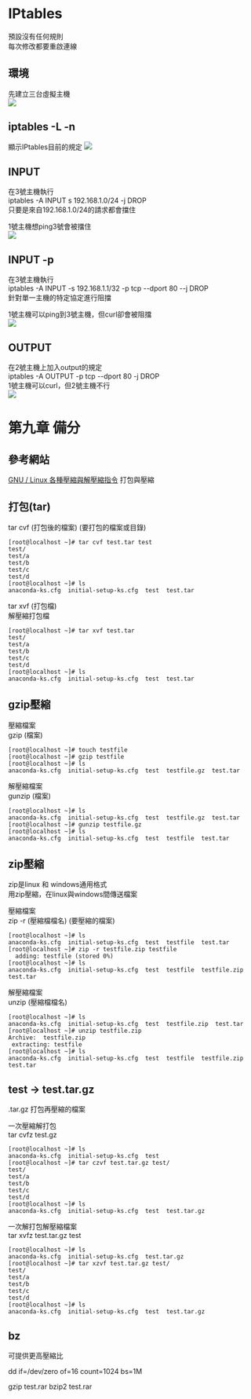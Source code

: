 # IPtables
預設沒有任何規則  
每次修改都要重啟連線  
## 環境
先建立三台虛擬主機  
<image src="../pic/三台主機.png">  

## iptables -L -n  
顯示IPtables目前的規定
<image src="../pic/iptables2.png">  

## INPUT  
在3號主機執行  
iptables -A INPUT s 192.168.1.0/24 -j DROP  
只要是來自192.168.1.0/24的請求都會擋住  
  
1號主機想ping3號會被擋住  
<image src="../pic/iptables1.png">  

## INPUT -p 
在3號主機執行  
iptables -A INPUT -s 192.168.1.1/32 -p tcp --dport 80 --j DROP  
針對單一主機的特定協定進行阻擋  
  
1號主機可以ping到3號主機，但curl卻會被阻擋  
<image src="../pic/input.png">  

## OUTPUT  
在2號主機上加入output的規定  
iptables -A OUTPUT -p tcp --dport 80 -j DROP  
1號主機可以curl，但2號主機不行  
<image src="../pic/output.png">  

# 第九章 備分
## 參考網站
[GNU / Linux 各種壓縮與解壓縮指令](http://note.drx.tw/2008/04/command.html)
打包與壓縮  

## 打包(tar)
tar cvf (打包後的檔案) (要打包的檔案或目錄)  
```
[root@localhost ~]# tar cvf test.tar test  
test/
test/a
test/b
test/c
test/d
[root@localhost ~]# ls
anaconda-ks.cfg  initial-setup-ks.cfg  test  test.tar
```
tar xvf (打包檔)  
解壓縮打包檔
```
[root@localhost ~]# tar xvf test.tar
test/
test/a
test/b
test/c
test/d
[root@localhost ~]# ls
anaconda-ks.cfg  initial-setup-ks.cfg  test  test.tar
```


## gzip壓縮  
壓縮檔案  
gzip (檔案)  
```
[root@localhost ~]# touch testfile
[root@localhost ~]# gzip testfile 
[root@localhost ~]# ls
anaconda-ks.cfg  initial-setup-ks.cfg  test  testfile.gz  test.tar
```
解壓縮檔案  
gunzip (檔案)  
```
[root@localhost ~]# ls
anaconda-ks.cfg  initial-setup-ks.cfg  test  testfile.gz  test.tar
[root@localhost ~]# gunzip testfile.gz 
[root@localhost ~]# ls
anaconda-ks.cfg  initial-setup-ks.cfg  test  testfile  test.tar
```

## zip壓縮
zip是linux 和 windows通用格式  
用zip壓縮，在linux與windows間傳送檔案  
  
壓縮檔案   
zip -r (壓縮檔檔名) (要壓縮的檔案) 
```
[root@localhost ~]# ls
anaconda-ks.cfg  initial-setup-ks.cfg  test  testfile  test.tar
[root@localhost ~]# zip -r testfile.zip testfile 
  adding: testfile (stored 0%)
[root@localhost ~]# ls
anaconda-ks.cfg  initial-setup-ks.cfg  test  testfile  testfile.zip  test.tar
```
  
解壓縮檔案  
unzip (壓縮檔檔名) 
```
[root@localhost ~]# ls
anaconda-ks.cfg  initial-setup-ks.cfg  test  testfile.zip  test.tar
[root@localhost ~]# unzip testfile.zip 
Archive:  testfile.zip
 extracting: testfile                
[root@localhost ~]# ls
anaconda-ks.cfg  initial-setup-ks.cfg  test  testfile  testfile.zip  test.tar
```

## test -> test.tar.gz

.tar.gz 打包再壓縮的檔案  

一次壓縮解打包  
tar cvfz test.gz  
```
[root@localhost ~]# ls
anaconda-ks.cfg  initial-setup-ks.cfg  test
[root@localhost ~]# tar czvf test.tar.gz test/
test/
test/a
test/b
test/c
test/d
[root@localhost ~]# ls
anaconda-ks.cfg  initial-setup-ks.cfg  test  test.tar.gz

```
一次解打包解壓縮檔案  
tar xvfz test.tar.gz test  
```
[root@localhost ~]# ls
anaconda-ks.cfg  initial-setup-ks.cfg  test.tar.gz
[root@localhost ~]# tar xzvf test.tar.gz test/
test/
test/a
test/b
test/c
test/d
[root@localhost ~]# ls
anaconda-ks.cfg  initial-setup-ks.cfg  test  test.tar.gz
```

## bz
可提供更高壓縮比  

dd if=/dev/zero of=16 count=1024 bs=1M  

gzip test.rar
bzip2 test.rar
